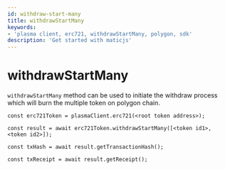 ```yaml
---
id: withdraw-start-many
title: withdrawStartMany
keywords: 
- 'plasma client, erc721, withdrawStartMany, polygon, sdk'
description: 'Get started with maticjs'
---
```


# withdrawStartMany

`withdrawStartMany` method can be used to initiate the withdraw process which will burn the multiple token on polygon chain.

```
const erc721Token = plasmaClient.erc721(<root token address>);

const result = await erc721Token.withdrawStartMany([<token id1>, <token id2>]);

const txHash = await result.getTransactionHash();

const txReceipt = await result.getReceipt();

```
